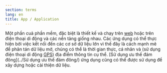 ```yaml
---
section: terms
lang: en
title: App / Application
---
```

Một phần cuả phần mềm, đặc biệt là thiết kế và chạy trên [web](../web) hoặc trên điện thoại di động và các nền tảng giống nhau. Các ứng dụng có thể thực hiện bởi việc kết nối đến các cơ sở dữ liệu lớn vì thế đây là cách mạnh mẽ để phân tán dữ liệu mở, chúng có thể là thời gian thực, cá nhân và (sử dụng điện thoại di động [GPS](../gps/)) địa điểm thông tin cụ thể.
[Sử dụng ưu thế đám đông](../Sử dụng ưu thế đám đông/) ứng dụng cũng có thể được sử dụng để xây dựng hoặc cài thiện dữ liệu.

